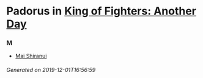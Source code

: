# Padorus in [King of Fighters: Another Day](https://myanimelist.net/anime/825/King_of_Fighters__Another_Day)

### M
* [Mai Shiranui](https://github.com/shadow578/Project-Padoru/blob/master/table-of-contents/characters/MaiShiranui.md)

###### Generated on 2019-12-01T16:56:59
